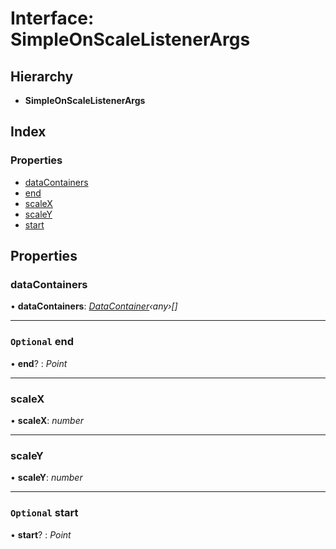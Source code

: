 # Interface: SimpleOnScaleListenerArgs

## Hierarchy

* **SimpleOnScaleListenerArgs**

## Index

### Properties

* [dataContainers](simpleonscalelistenerargs.md#datacontainers)
* [end](simpleonscalelistenerargs.md#optional-end)
* [scaleX](simpleonscalelistenerargs.md#scalex)
* [scaleY](simpleonscalelistenerargs.md#scaley)
* [start](simpleonscalelistenerargs.md#optional-start)

## Properties

###  dataContainers

• **dataContainers**: *[DataContainer](../classes/datacontainer.md)‹any›[]*

___

### `Optional` end

• **end**? : *Point*

___

###  scaleX

• **scaleX**: *number*

___

###  scaleY

• **scaleY**: *number*

___

### `Optional` start

• **start**? : *Point*
